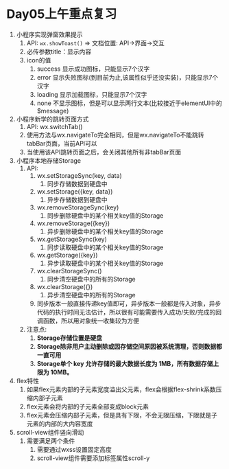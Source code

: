 # Day05上午重点复习

1. 小程序实现弹窗效果提示
   1. API: `wx.showToast()`	=>	文档位置: API->界面->交互
   2. 必传参数title：显示内容
   3. icon的值
      1. success	显示成功图标，只能显示7个汉字
      2. error    显示失败图标(到目前为止,该属性似乎还没实装)，只能显示7个汉字
      3. loading    显示加载图标，只能显示7个汉字
      4. none    不显示图标，但是可以显示两行文本(比较接近于elementUI中的$message)
2. 小程序新学的跳转页面方式
   1. API: wx.switchTab()
   2. 使用方法与wx.navigateTo完全相同，但是wx.navigateTo不能跳转tabBar页面，当前API可以
   3. 当使用该API跳转页面之后，会关闭其他所有非tabBar页面
3. 小程序本地存储Storage
   1. API:
      1. wx.setStorageSync(key, data)
         1. 同步存储数据到硬盘中
      2. wx.setStorage({key, data})
         1. 异步存储数据到硬盘中
      3. wx.removeStorageSync(key)
         1. 同步删除硬盘中的某个相关key值的Storage
      4. wx.removeStorage({key})
         1. 异步删除硬盘中的某个相关key值的Storage
      5. wx.getStorageSync(key)
         1. 同步读取硬盘中的某个相关key值的Storage
      6. wx.getStorage({key})
         1. 异步读取硬盘中的某个相关key值的Storage
      7. wx.clearStorageSync()
         1. 同步清空硬盘中的所有的Storage
      8. wx.clearStorage({})
         1. 异步清空硬盘中的所有的Storage
      9. 同步版本一般直接传递key值即可，异步版本一般都是传入对象，异步代码的执行时间无法估计，所以很有可能需要传入成功/失败/完成的回调函数，所以用对象统一收集较为方便
   2. 注意点:
      1. **Storage存储位置是硬盘**
      2. **Storage除非用户主动删除或因存储空间原因被系统清理，否则数据都一直可用**
      3. **Storage单个 key 允许存储的最大数据长度为 1MB，所有数据存储上限为 10MB。**
4. flex特性
   1. 如果flex元素内部的子元素宽度溢出父元素，flex会根据flex-shrink系数压缩内部子元素
   2. flex元素会将内部的子元素全部变成block元素
   3. flex元素会压缩内部子元素，但是具有下限，不会无限压缩，下限就是子元素的内部的大内容宽度
5. scroll-view组件竖向滑动
   1. 需要满足两个条件
      1. 需要通过wxss设置固定高度
      2. scroll-view组件需要添加标签属性scroll-y

